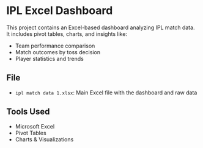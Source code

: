 # IPL Excel Dashboard

This project contains an Excel-based dashboard analyzing IPL match data. It includes pivot tables, charts, and insights like:

- Team performance comparison
- Match outcomes by toss decision
- Player statistics and trends

## File

- `ipl match data 1.xlsx`: Main Excel file with the dashboard and raw data

## Tools Used

- Microsoft Excel
- Pivot Tables
- Charts & Visualizations